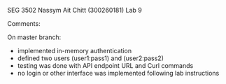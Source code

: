 SEG 3502 Nassym Ait Chitt (300260181) Lab 9

Comments: 

On master branch:
- implemented in-memory authentication
- defined two users (user1:pass1) and (user2:pass2)
- testing was done with API endpoint URL and Curl commands
- no login or other interface was implemented following lab instructions 
